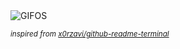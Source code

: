 <div align="justify">
<picture>
    <source media="(prefers-color-scheme: dark)" srcset="https://i.ibb.co/N6khFxbY/output-gif.gif">
    <source media="(prefers-color-scheme: light)" srcset="https://i.ibb.co/N6khFxbY/output-gif.gif">
    <img alt="GIFOS" src="https://i.ibb.co/N6khFxbY/output-gif.gif">
</picture>

<sub><i>inspired from [x0rzavi/github-readme-terminal](https://github.com/x0rzavi/github-readme-terminal)</i></sub>

</div>

<!-- Image deletion URL: https://ibb.co/XZdBWXMJ/608fa1a7fdd10eace204bfad076b285c -->